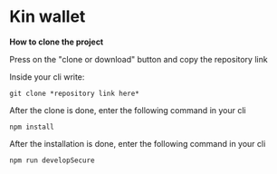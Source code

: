 # Kin wallet

**How to clone the project**

Press on the "clone or download" button and copy the repository link

Inside your cli write:
    
    git clone *repository link here*
    

After the clone is done, enter the following command in your cli

    
    npm install
    

After the installation is done, enter the following command in your cli 


    npm run developSecure

